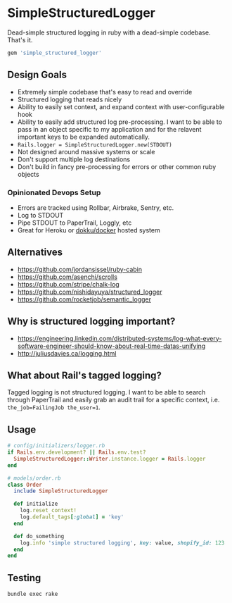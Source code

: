 # SimpleStructuredLogger

Dead-simple structured logging in ruby with a dead-simple codebase. That's it.

```ruby
gem 'simple_structured_logger'
```

## Design Goals

* Extremely simple codebase that's easy to read and override
* Structured logging that reads nicely
* Ability to easily set context, and expand context with user-configurable hook
* Ability to easily add structured log pre-processing. I want to be able to pass
  in an object specific to my application and for the relavent important keys to
  be expanded automatically.
* `Rails.logger = SimpleStructuredLogger.new(STDOUT)`
* Not designed around massive systems or scale
* Don't support multiple log destinations
* Don't build in fancy pre-processing for errors or other common ruby objects

### Opinionated Devops Setup

* Errors are tracked using Rollbar, Airbrake, Sentry, etc.
* Log to STDOUT
* Pipe STDOUT to PaperTrail, Loggly, etc
* Great for Heroku or [dokku/docker](http://mikebian.co/sending-dokku-container-logs-to-papertrail/) hosted system

## Alternatives

* https://github.com/jordansissel/ruby-cabin
* https://github.com/asenchi/scrolls
* https://github.com/stripe/chalk-log
* https://github.com/nishidayuya/structured_logger
* https://github.com/rocketjob/semantic_logger

## Why is structured logging important?

* https://engineering.linkedin.com/distributed-systems/log-what-every-software-engineer-should-know-about-real-time-datas-unifying
* http://juliusdavies.ca/logging.html

## What about Rail's tagged logging?

Tagged logging is not structured logging. I want to be able to search through
PaperTrail and easily grab an audit trail for a specific context, i.e. `the_job=FailingJob the_user=1`.

## Usage

```ruby
# config/initializers/logger.rb
if Rails.env.development? || Rails.env.test?
  SimpleStructuredLogger::Writer.instance.logger = Rails.logger
end

# models/order.rb
class Order
  include SimpleStructuredLogger

  def initialize
    log.reset_context!
    log.default_tags[:global] = 'key'
  end

  def do_something
    log.info 'simple structured logging', key: value, shopify_id: 123
  end
end
```

## Testing

```
bundle exec rake
```
